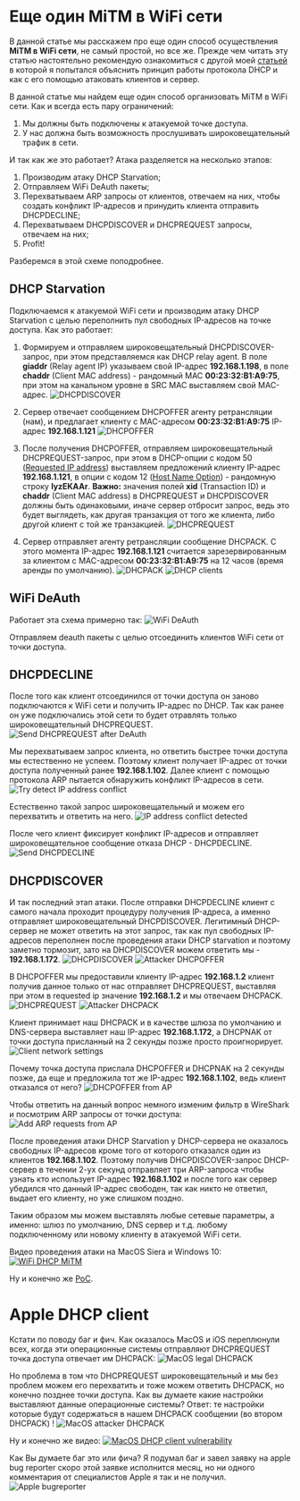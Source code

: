 # Еще один MiTM в WiFi сети

В данной статье мы расскажем про еще один способ осуществления **MiTM в WiFi сети**, не самый простой, но все же. Прежде чем читать эту статью настоятельно рекомендую ознакомиться с другой моей [статьей](https://habrahabr.ru/company/dsec/blog/333978/) в которой я попытался объяснить принцип работы протокола DHCP и как с его помощью атаковать клиентов и сервер.

В данной статье мы найдем еще один способ организовать MiTM в WiFi сети. Как и всегда есть пару ограничений:
1. Мы должны быть подключены к атакуемой точке доступа.
2. У нас должна быть возможность прослушивать широковещательный трафик в сети.

И так как же это работает? Атака разделяется на несколько этапов:
1. Производим атаку DHCP Starvation;
2. Отправляем WiFi DeAuth пакеты;
3. Перехватываем ARP запросы от клиентов, отвечаем на них, чтобы создать конфликт IP-адресов и принудить клиента отправить DHCPDECLINE;
4. Перехватываем DHCPDISCOVER и DHCPREQUEST запросы, отвечаем на них;
5. Profit!

Разберемся в этой схеме поподробнее.

## DHCP Starvation
Подключаемся к атакуемой WiFi сети и производим атаку DHCP Starvation с целью переполнить пул свободных IP-адресов на точке доступа.
Как это работает:

1. Формируем и отправляем широковещательный DHCPDISCOVER-запрос, при этом представляемся как DHCP relay agent. В поле **giaddr** (Relay agent IP) указываем свой IP-адрес **192.168.1.198**, в поле **chaddr** (Client MAC address) - рандомный MAC **00:23:32:B1:A9:75**, при этом на канальном уровне в SRC MAC выставляем свой MAC-адрес.
![DHCPDISCOVER](https://dl.dropboxusercontent.com/s/eb3q2s6y8okxwej/DHCP%20starvation%20send%20discover.png)

2. Сервер отвечает сообщением DHCPOFFER агенту ретрансляции (нам), и предлагает клиенту с MAC-адресом **00:23:32:B1:A9:75** IP-адрес **192.168.1.121**
![DHCPOFFER](https://dl.dropboxusercontent.com/s/m9rszt1gie4jkjg/DHCP%20starvation%20recieve%20offer.png)

3. После получения DHCPOFFER, отправляем широковещательный DHCPREQUEST-запрос, при этом в DHCP-опции с кодом 50 ([Requested IP address](https://tools.ietf.org/html/rfc2132#section-9.1)) выставляем предложений клиенту IP-адрес **192.168.1.121**, в опции с кодом 12 ([Host Name Option](https://tools.ietf.org/html/rfc2132#section-3.14)) - рандомную строку **lyzEKAAr**. **Важно:** значения полей **xid** (Transaction ID) и **chaddr** (Client MAC address) в DHCPREQUEST и DHCPDISCOVER должны быть одинаковыми, иначе сервер отбросит запрос, ведь это будет выглядеть, как другая транзакция от того же клиента, либо другой клиент с той же транзакцией.
![DHCPREQUEST](https://dl.dropboxusercontent.com/s/s345vssxo7lnj8o/DHCP%20starvation%20send%20request.png)

4. Сервер отправляет агенту ретрансляции сообщение DHCPACK. С этого момента IP-адрес **192.168.1.121** считается зарезервированным за клиентом с MAC-адресом **00:23:32:B1:A9:75** на 12 часов (время аренды по умолчанию).
![DHCPACK](https://dl.dropboxusercontent.com/s/skflvfoyf6ut4hf/DHCP%20starvation%20recieve%20ack.png)
![DHCP clients](https://dl.dropboxusercontent.com/s/to9acs67jtp7bkb/DHCP%20clients.png)

## WiFi DeAuth
Работает эта схема примерно так:
![WiFi DeAuth](https://upload.wikimedia.org/wikipedia/commons/9/95/Deauth_attack_sequence_diagram.svg)

Отправляем deauth пакеты с целью отсоединить клиентов WiFi сети от точки доступа.

## DHCPDECLINE
После того как клиент отсоединился от точки доступа он заново подключаются к WiFi сети и получить IP-адрес по DHCP. Так как ранее он уже подключались этой сети то будет отравлять только широковещательный DHCPREQUEST.
![Send DHCPREQUEST after DeAuth](https://dl.dropboxusercontent.com/s/cm0a8s7sgl97oef/dhcprequest%20after%20deauth.png)

Мы перехватываем запрос клиента, но ответить быстрее точки доступа мы естественно не успеем. Поэтому клиент получает IP-адрес от точки доступа полученный ранее **192.168.1.102**. Далее клиент с помощью протокола ARP пытается обнаружить конфликт IP-адресов в сети.
![Try detect IP address conflict](https://dl.dropboxusercontent.com/s/kl9q8cbb0le3x11/ip%20address%20conflict%20detection.png)

Естественно такой запрос широковещательный и можем его перехватить и ответить на него.
![IP address conflict detected](https://dl.dropboxusercontent.com/s/foc4apwpu5xankl/ip%20address%20conflict%20detected.png)

После чего клиент фиксирует конфликт IP-адресов и отправляет широковещательное сообщение отказа DHCP - DHCPDECLINE.
![Send DHCPDECLINE](https://dl.dropboxusercontent.com/s/4l71v3j3ynap1km/send%20dhcp%20decline.png)

## DHCPDISCOVER
И так последний этап атаки. После отправки DHCPDECLINE клиент с самого начала проходит процедуру получения IP-адреса, а именно отправляет широковещательный DHCPDISCOVER. Легитимный DHCP-сервер не может ответить на этот запрос, так как пул свободных IP-адресов переполнен после проведения атаки DHCP starvation и поэтому заметно тормозит, зато на DHCPDISCOVER можем ответить мы - **192.168.1.172**.
![DHCPDISCOVER](https://dl.dropboxusercontent.com/s/ycdn0xrqu6mexk2/send%20dhcp%20discover.png)
![Attacker DHCPOFFER](https://dl.dropboxusercontent.com/s/xi1njdgkxfxnxg7/attacker%20dhcp%20offer.png)

В DHCPOFFER мы предоставили клиенту IP-адрес **192.168.1.2** клиент получив данное только от нас отправляет DHCPREQUEST, выставляя при этом в requested ip значение **192.168.1.2** и мы отвечаем DHCPACK.
![DHCPREQUEST](https://dl.dropboxusercontent.com/s/4bz9ames6o76gqb/send%20dhcp%20request.png)
![Attacker DHCPACK](https://dl.dropboxusercontent.com/s/mm2h6t3782de3io/attacker%20dhcp%20ack.png)

Клиент принимает наш DHCPACK и в качестве шлюза по умолчанию и DNS-сервера выставляет наш IP-адрес **192.168.1.172**, а DHCPNAK от точки доступа присланный на 2 секунды позже просто проигнорирует.
![Client network settings]()

Почему точка доступа прислала DHCPOFFER и DHCPNAK на 2 секунды позже, да еще и предложила тот же IP-адрес **192.168.1.102**, ведь клиент отказался от него?
![DHCPOFFER from AP](https://dl.dropboxusercontent.com/s/rfx4m994i66xzrw/dhcpoffer%20from%20AP.png)

Чтобы ответить на данный вопрос немного изменим фильтр в WireShark и посмотрим ARP запросы от точки доступа:
![Add ARP requests from AP](https://dl.dropboxusercontent.com/s/yiso0fktggvw868/ip%20address%20conflict%20detection%20from%20AP.png)

После проведения атаки DHCP Starvation у DHCP-сервера не оказалось свободных IP-адресов кроме того от которого отказался один из клиентов **192.168.1.102**. Поэтому получив DHCPDISCOVER-запрос DHCP-сервер в течении 2-ух секунд отправляет три ARP-запроса чтобы узнать кто использует IP-адрес **192.168.1.102** и после того как сервер убедился что данный IP-адрес свободен, так как никто не ответил, выдает его клиенту, но уже слишком поздно.

Таким образом мы можем выставлять любые сетевые параметры, а именно: шлюз по умолчанию, DNS сервер и т.д. любому подключенному или новому клиенту в атакуемой WiFi сети.

Видео проведения атаки на MacOS Siera и Windows 10:
[![WiFi DHCP MiTM](https://j.gifs.com/2R6OEz.gif)](https://youtu.be/OBXol-o2PEU)

Ну и конечно же [PoC](https://github.com/Vladimir-Ivanov-Git/raw-packet).

# Apple DHCP client

Кстати по поводу баг и фич. Как оказалось MacOS и iOS переплюнули всех, когда эти операционные системы отправляют DHCPREQUEST точка доступа отвечает им DHCPACK:
![MacOS legal DHCPACK](https://dl.dropboxusercontent.com/s/k9ji5zi7uf74m95/MacOS%20legal%20DHCPACK.png)

Но проблема в том что DHCPREQUEST широковещательный и мы без проблем можем его перехватить и тоже можем ответить DHCPACK, но конечно позднее точки доступа. Как вы думаете какие настройки выставляют данные операционные системы? Ответ: те настройки которые будут содержаться в нашем DHCPACK сообщении (во втором DHCPACK) !
![MacOS attacker DHCPACK](https://dl.dropboxusercontent.com/s/ffln8lh31m6eqzx/MacOS%20attacker%20DHCPACK.png?dl=0)

Ну и конечно же видео:
[![MacOS DHCP client vulnerability](https://j.gifs.com/k5zJk6.gif)](https://youtu.be/XSVT4BFUqsU)

Как Вы думаете баг это или фича? Я подумал баг и завел заявку на apple bug reporter скоро этой заявке исполнится месяц, но ни одного комментария от специалистов Apple я так и не получил.
![Apple bugreporter](https://dl.dropboxusercontent.com/s/yh5hg3pdgcb4mjd/Apple%20bugreporter.PNG)

